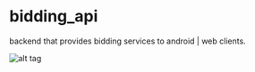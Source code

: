 bidding_api
===========

backend that provides bidding services to android | web clients. 

![alt tag](https://github.com/vrrs/bidding_api/master/2013-11-28.jpg)


